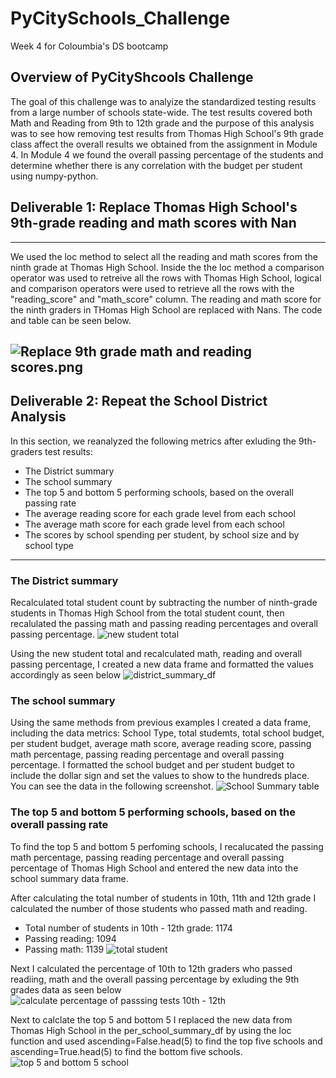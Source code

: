 # PyCitySchools_Challenge
Week 4 for Coloumbia's DS bootcamp
## Overview of PyCityShcools Challenge
The goal of this challenge was to analyize the standardized testing results from a large number of schools state-wide. The test results covered both Math and Reading from 9th to 12th grade and the purpose of this analysis was to see how removing test results from Thomas High School's 9th grade class affect the overall results we obtained from the assignment in Module 4. In Module 4 we found the overall passing percentage of the students and determine whether there is any correlation with the budget per student using numpy-python.


## Deliverable 1: Replace Thomas High School's 9th-grade reading and math scores with Nan
---
We used the loc method to select all the reading and math scores from the ninth grade at Thomas High School. Inside the the loc method a comparison operator was used to retreive all the rows with Thomas High School, logical and comparison operators were used to retrieve all the rows with the "reading_score" and "math_score" column. The reading and math score for the ninth graders in THomas High School are replaced with Nans. The code and table can be seen below. 

![Replace 9th grade math and reading scores.png](https://user-images.githubusercontent.com/48603147/141702225-12f367e8-b347-435e-877d-cb0b6db13264.png)
---

 ## Deliverable 2: Repeat the School District Analysis
In this section, we reanalyzed the following metrics after exluding the 9th-graders test results:
* The District summary
* The school summary
* The top 5 and bottom 5 performing schools, based on the overall passing rate
* The average reading score for each grade level from each school
* The average math score for each grade level from each school
* The scores by school spending per student, by school size and by school type

---
### The District summary
Recalculated total student count by subtracting the number of ninth-grade students in Thomas High School from the total student count, then recalulated the passing math and passing reading percentages and overall passing percentage.
![new student total](https://user-images.githubusercontent.com/48603147/141705852-678ebf7e-d842-4f59-8aac-9a7679a22b83.png)

Using the new student total and recalculated math, reading  and overall passing percentage, I created a new data frame and formatted the values accordingly as seen below
![district_summary_df](https://user-images.githubusercontent.com/48603147/141705938-3b300af6-a89b-412a-900e-de17547c39a2.png)

### The school summary
Using the same methods from previous examples I created a data frame, including the data metrics: School Type, total studemts, total school budget, per student budget, average math score, average reading score, passing math percentage, passing reading percentage and overall passing percentage. I formatted the school budget and per student budget to include the dollar sign and set the values to show to the hundreds place. You can see the data in the following screenshot.
![School Summary table](https://user-images.githubusercontent.com/48603147/141706549-1af6d69f-acc7-40a8-8ce3-a27a1a37f7df.png)

### The top 5 and bottom 5 performing schools, based on the overall passing rate
To find the top 5 and bottom 5 perfoming schools, I recalucated the passing math percentage, passing reading percentage and overall passing percentage of Thomas High School and entered the new data into the school summary data frame. 

After calculating the total number of students in 10th, 11th and 12th grade I calculated the number of those students who passed math and reading. 
* Total number of students in 10th - 12th grade: 1174
* Passing reading: 1094
* Passing math: 1139
![total student](https://user-images.githubusercontent.com/48603147/141708068-ea46a1cb-70b2-48ae-a546-5e2bb749994b.png)

Next I calculated the percentage of 10th to 12th graders who passed readiing, math and the overall passing percentage by exluding the 9th grades data as seen below
![calculate percentage of passsing tests 10th - 12th](https://user-images.githubusercontent.com/48603147/141708206-a1b7ad46-4dbe-4e5a-992c-53db03ec58a3.png)

Next to calclate the top 5 and bottom 5 I replaced the new data from Thomas High School in the per_school_summary_df by using the loc function and used ascending=False.head(5) to find the top five schools and ascending=True.head(5) to find the bottom five schools.
![top 5 and bottom 5 school](https://user-images.githubusercontent.com/48603147/141708907-196c97c4-d2a3-4cbe-8ff7-b35686879c74.png)

